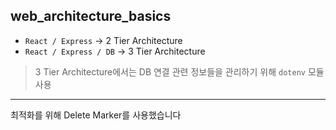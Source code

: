 ## web_architecture_basics
- `React / Express` -> 2 Tier Architecture
- `React / Express / DB` -> 3 Tier Architecture
> 3 Tier Architecture에서는 DB 연결 관련 정보들을 관리하기 위해 `dotenv` 모듈 사용
- - -
최적화를 위해 Delete Marker를 사용했습니다
